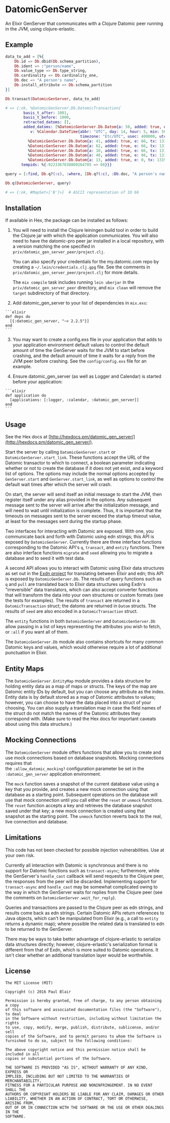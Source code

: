 # DatomicGenServer

An Elixir GenServer that communicates with a Clojure Datomic peer running in the 
JVM, using clojure-erlastic.

## Example

```elixir
data_to_add = [%{ 
    Db.id => Db.dbid(Db.schema_partition),
    Db.ident => :"person/name",
    Db.value_type => Db.type_string,
    Db.cardinality => Db.cardinality_one,
    Db.doc => "A person's name",
    Db.install_attribute => Db.schema_partition
}]

Db.transact(DatomicGenServer, data_to_add)

# => {:ok, %DatomicGenServer.Db.DatomicTransaction{
        basis_t_after: 1001, 
        basis_t_before: 1000, 
        retracted_datoms: [],
        added_datoms: [%DatomicGenServer.Db.Datom{a: 50, added: true, e: 13194139534313, tx: 13194139534313,
           v: %Calendar.DateTime{abbr: "UTC", day: 14, hour: 5, min: 56, month: 2, sec: 53, std_off: 0, 
                                 timezone: "Etc/UTC", usec: 400000, utc_off: 0, year: 2016}},
          %DatomicGenServer.Db.Datom{a: 41, added: true, e: 66, tx: 13194139534313, v: 35},
          %DatomicGenServer.Db.Datom{a: 62, added: true, e: 66, tx: 13194139534313, v: "A person's name"},
          %DatomicGenServer.Db.Datom{a: 10, added: true, e: 66, tx: 13194139534313, v: :"person/name"},
          %DatomicGenServer.Db.Datom{a: 40, added: true, e: 66, tx: 13194139534313, v: 23},
          %DatomicGenServer.Db.Datom{a: 13, added: true, e: 0, tx: 13194139534313, v: 64}],      
       tempids: %{-9223367638809264705 => 66}}}

query = [:find, Db.q?(:c), :where, [Db.q?(:c), :Db.doc, "A person's name"]]

Db.q(DatomicGenServer, query)

# => {:ok, #MapSet<['B']>}  # ASCII representation of ID 66
```

## Installation

If available in Hex, the package can be installed as follows:

  1. You will need to install the Clojure leiningen build tool in order to build
     the Clojure jar with which the application communicates. You will also need
     to have the datomic-pro peer jar installed in a local repository, with a 
     version matching the one specified in `priv/datomic_gen_server_peer/project.clj`.
     
     You can also specify your credentials for the my.datomic.com repo by
     creating a `~/.lein/credentials.clj.gpg` file. See the comments in 
     `priv/datomic_gen_server_peer/project.clj` for more details.
     
     The `mix compile` task includes running `lein uberjar` in the 
     `priv/datomic_gen_server_peer` directory, and `mix clean` will remove the 
     `target` subdirectory of that directory.

  2. Add datomic_gen_server to your list of dependencies in `mix.exs`:

    ```elixir
    def deps do
      [{:datomic_gen_server, "~> 2.2.5"}]
    end
    ```
  
  3. You may want to create a config.exs file in your application that adds to 
     your application environment default values to control the default amount of 
     time the GenServer waits for the JVM to start before crashing, and the default 
     amount of time it waits for a reply from the JVM peer before crashing. See
     the `config/config.exs` file for an example.
     
  4. Ensure datomic_gen_server (as well as Logger and Calendar) is started before 
     your application:
 
    ```elixir
    def application do
      [applications: [:logger, :calendar, :datomic_gen_server]]
    end
    ```
        
## Usage

See the Hex docs at [http://hexdocs.pm/datomic_gen_server/](http://hexdocs.pm/datomic_gen_server/).

Start the server by calling `DatomicGenServer.start` or `DatomicGenServer.start_link`.
These functions accept the URL of the Datomic transactor to which to connect, a
boolean parameter indicating whether or not to create the database if it does not
yet exist, and a keyword list of options. The options may include the normal
options accepted by `GenServer.start` and `GenServer.start_link`, as well as 
options to control the default wait times after which the server will crash.

On start, the server will send itself an initial message to start the JVM, then 
register itself under any alias provided in the options. Any subsequent message
sent to the server will arrive after the initialization message, and will need
to wait until initialization is complete. Thus, it is important that the timeouts
on messages sent to the server exceed the startup timeout value, at least for the
messages sent during the startup phase.

Two interfaces for interacting with Datomic are exposed. With one, you communicate
back and forth with Datomic using edn strings; this API is exposed by 
`DatomicGenServer`. Currently there are three interface functions corresponding
to the Datomic API's `q`, `transact`, and `entity` functions. There are also
interface functions `migrate` and `seed` allowing you to migrate a database and
to seed it with test data.

A second API allows you to interact with Datomic using Elixir data structures as set 
out in the [Exdn project](http://github.com/psfblair/exdn) for translating between 
Elixir and edn; this API is exposed by `DatomicGenServer.Db`. The results of query
functions such as `q` and `pull` are translated back to Elixir data structures 
using Exdn's "irreversible" data translators, which can also accept converter 
functions that will transform the data into your own structures or custom formats
(see the tests for examples). The results of `transact` are returned in a
`DatomicTransaction` struct; the datoms are returned in `Datom` structs. The
results of `seed` are also encoded in a `DatomicTransaction` struct.

The `entity` functions in both `DatomicGenServer` and `DatomicGenServer.Db` allow 
passing in a list of keys representing the attributes you wish to fetch, or `:all` 
if you want all of them.

The `DatomicGenServer.Db` module also contains shortcuts for many common Datomic
keys and values, which would otherwise require a lot of additional punctuation 
in Elixir.

## Entity Maps

The `DatomicGenServer.EntityMap` module provides a data structure for holding 
entity data as a map of maps or structs. The keys of the map are Datomic 
entity IDs by default, but you can choose any attribute as the index. Entity
data is by default stored as a map of Datomic attributes to values; however,
you can choose to have the data placed into a struct of your choosing. You can
also supply a translation map in case the field names of the struct do not
match the names of the Datomic attributes they correspond with. (Make sure to
read the Hex docs for important caveats about using this data structure.)

## Mocking Connections

The `DatomicGenServer` module offers functions that allow you to create and use 
mock connections based on database snapshots. Mocking connections requires that  
the `:allow_datomic_mocking?` configuration parameter be set in the 
`:datomic_gen_server` application environment. 

The `mock` function saves a snapshot of the current database value using a key 
that you provide, and creates a new mock connection using that database as a 
starting point. Subsequent operations on the database will use that mock 
connection until you call either the `reset` or `unmock` functions. The `reset`
function accepts a key and retrieves the database snapshot saved under that
key; a new mock connection is created using that snapshot as the starting point.
The `unmock` function reverts back to the real, live connection and database.

## Limitations

This code has not been checked for possible injection vulnerabilities. Use at 
your own risk.

Currently all interaction with Datomic is synchronous and there is no support for
Datomic functions such as `transact-async`; furthermore, while the GenServer's 
`handle_cast` callback will send requests to the Clojure peer, the responses from
the peer will be discarded. Implementing support for `transact-async` and `handle_cast` 
may be somewhat complicated owing to the way in which the GenServer waits for replies 
from the Clojure peer (see the comments on `DatomicGenServer.wait_for_reply`). 

Queries and transactions are passed to the Clojure peer as edn strings, and results 
come back as edn strings. Certain Datomic APIs return references to Java objects,
which can't be manipulated from Elixir (e.g., a call to `entity` returns a 
dynamic map); where possible the related data is translated to edn to be 
returned to the GenServer.

There may be ways to take better advantage of clojure-erlastic to serialize data 
structures directly; however, clojure-erlastic's serialization format is different 
from that of Exdn, which is more suited to Datomic operations. It isn't clear 
whether an additional translation layer would be worthwhile.

## License

```
The MIT License (MIT)

Copyright (c) 2016 Paul Blair

Permission is hereby granted, free of charge, to any person obtaining a copy
of this software and associated documentation files (the "Software"), to deal
in the Software without restriction, including without limitation the rights
to use, copy, modify, merge, publish, distribute, sublicense, and/or sell
copies of the Software, and to permit persons to whom the Software is
furnished to do so, subject to the following conditions:

The above copyright notice and this permission notice shall be included in all
copies or substantial portions of the Software.

THE SOFTWARE IS PROVIDED "AS IS", WITHOUT WARRANTY OF ANY KIND, EXPRESS OR
IMPLIED, INCLUDING BUT NOT LIMITED TO THE WARRANTIES OF MERCHANTABILITY,
FITNESS FOR A PARTICULAR PURPOSE AND NONINFRINGEMENT. IN NO EVENT SHALL THE
AUTHORS OR COPYRIGHT HOLDERS BE LIABLE FOR ANY CLAIM, DAMAGES OR OTHER
LIABILITY, WHETHER IN AN ACTION OF CONTRACT, TORT OR OTHERWISE, ARISING FROM,
OUT OF OR IN CONNECTION WITH THE SOFTWARE OR THE USE OR OTHER DEALINGS IN THE
SOFTWARE.
```
